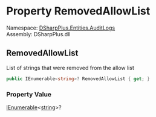 # Property RemovedAllowList

Namespace: [DSharpPlus.Entities.AuditLogs](DSharpPlus.Entities.AuditLogs.md)  
Assembly: DSharpPlus.dll

## <a id="DSharpPlus_Entities_AuditLogs_DiscordAuditLogAutoModerationRuleEntry_RemovedAllowList"></a>RemovedAllowList

List of strings that were removed from the allow list

```csharp
public IEnumerable<string>? RemovedAllowList { get; }
```

### Property Value

[IEnumerable](https://learn.microsoft.com/dotnet/api/system.collections.generic.ienumerable\-1)<[string](https://learn.microsoft.com/dotnet/api/system.string)\>?

